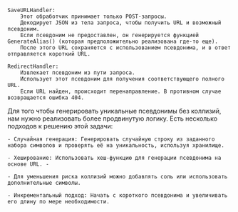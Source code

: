     SaveURLHandler:
        Этот обработчик принимает только POST-запросы.
        Декодирует JSON из тела запроса, чтобы получить URL и возможный псевдоним.
        Если псевдоним не предоставлен, он генерируется функцией GenerateAlias() (которая предположительно реализована где-то еще).
        После этого URL сохраняется с использованием псевдонима, и в ответ отправляется короткий URL.

    RedirectHandler:
        Извлекает псевдоним из пути запроса.
        Использует этот псевдоним для получения соответствующего полного URL.
        Если URL найден, происходит перенаправление. В противном случае возвращается ошибка 404.


Для того чтобы генерировать уникальные псевдонимы без коллизий, нам нужно реализовать более продвинутую логику. Есть несколько подходов к решению этой задачи:

    - Случайная генерация: Генерировать случайную строку из заданного набора символов и проверять её на уникальность, используя хранилище.

    - Хеширование: Использовать хеш-функцию для генерации псевдонима на основе URL. -

    - Для уменьшения риска коллизий можно добавлять соль или использовать дополнительные символы.

    - Инкрементальный подход: Начать с короткого псевдонима и увеличивать его длину по мере необходимости.
